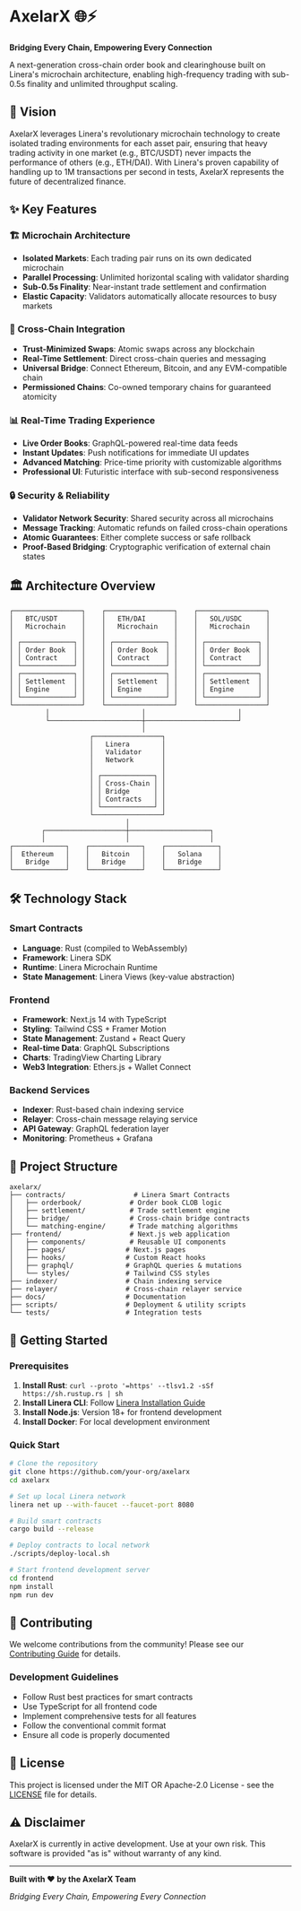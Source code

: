 # AxelarX 🌐⚡

**Bridging Every Chain, Empowering Every Connection**

A next-generation cross-chain order book and clearinghouse built on Linera's microchain architecture, enabling high-frequency trading with sub-0.5s finality and unlimited throughput scaling.

## 🚀 Vision

AxelarX leverages Linera's revolutionary microchain technology to create isolated trading environments for each asset pair, ensuring that heavy trading activity in one market (e.g., BTC/USDT) never impacts the performance of others (e.g., ETH/DAI). With Linera's proven capability of handling up to 1M transactions per second in tests, AxelarX represents the future of decentralized finance.

## ✨ Key Features

### 🏗️ Microchain Architecture
- **Isolated Markets**: Each trading pair runs on its own dedicated microchain
- **Parallel Processing**: Unlimited horizontal scaling with validator sharding
- **Sub-0.5s Finality**: Near-instant trade settlement and confirmation
- **Elastic Capacity**: Validators automatically allocate resources to busy markets

### 🌉 Cross-Chain Integration
- **Trust-Minimized Swaps**: Atomic swaps across any blockchain
- **Real-Time Settlement**: Direct cross-chain queries and messaging
- **Universal Bridge**: Connect Ethereum, Bitcoin, and any EVM-compatible chain
- **Permissioned Chains**: Co-owned temporary chains for guaranteed atomicity

### 📊 Real-Time Trading Experience
- **Live Order Books**: GraphQL-powered real-time data feeds
- **Instant Updates**: Push notifications for immediate UI updates
- **Advanced Matching**: Price-time priority with customizable algorithms
- **Professional UI**: Futuristic interface with sub-second responsiveness

### 🔒 Security & Reliability
- **Validator Network Security**: Shared security across all microchains
- **Message Tracking**: Automatic refunds on failed cross-chain operations
- **Atomic Guarantees**: Either complete success or safe rollback
- **Proof-Based Bridging**: Cryptographic verification of external chain states

## 🏛️ Architecture Overview

```
┌─────────────────┐    ┌─────────────────┐    ┌─────────────────┐
│   BTC/USDT      │    │   ETH/DAI       │    │   SOL/USDC      │
│   Microchain    │    │   Microchain    │    │   Microchain    │
│                 │    │                 │    │                 │
│ ┌─────────────┐ │    │ ┌─────────────┐ │    │ ┌─────────────┐ │
│ │ Order Book  │ │    │ │ Order Book  │ │    │ │ Order Book  │ │
│ │ Contract    │ │    │ │ Contract    │ │    │ │ Contract    │ │
│ └─────────────┘ │    │ └─────────────┘ │    │ └─────────────┘ │
│ ┌─────────────┐ │    │ ┌─────────────┐ │    │ ┌─────────────┐ │
│ │ Settlement  │ │    │ │ Settlement  │ │    │ │ Settlement  │ │
│ │ Engine      │ │    │ │ Engine      │ │    │ │ Engine      │ │
│ └─────────────┘ │    │ └─────────────┘ │    │ └─────────────┘ │
└─────────────────┘    └─────────────────┘    └─────────────────┘
         │                       │                       │
         └───────────────────────┼───────────────────────┘
                                 │
                    ┌─────────────────┐
                    │   Linera        │
                    │   Validator     │
                    │   Network       │
                    │                 │
                    │ ┌─────────────┐ │
                    │ │ Cross-Chain │ │
                    │ │ Bridge      │ │
                    │ │ Contracts   │ │
                    │ └─────────────┘ │
                    └─────────────────┘
                             │
        ┌────────────────────┼────────────────────┐
        │                    │                    │
┌─────────────┐    ┌─────────────┐    ┌─────────────┐
│  Ethereum   │    │   Bitcoin   │    │   Solana    │
│   Bridge    │    │   Bridge    │    │   Bridge    │
└─────────────┘    └─────────────┘    └─────────────┘
```

## 🛠️ Technology Stack

### Smart Contracts
- **Language**: Rust (compiled to WebAssembly)
- **Framework**: Linera SDK
- **Runtime**: Linera Microchain Runtime
- **State Management**: Linera Views (key-value abstraction)

### Frontend
- **Framework**: Next.js 14 with TypeScript
- **Styling**: Tailwind CSS + Framer Motion
- **State Management**: Zustand + React Query
- **Real-time Data**: GraphQL Subscriptions
- **Charts**: TradingView Charting Library
- **Web3 Integration**: Ethers.js + Wallet Connect

### Backend Services
- **Indexer**: Rust-based chain indexing service
- **Relayer**: Cross-chain message relaying service
- **API Gateway**: GraphQL federation layer
- **Monitoring**: Prometheus + Grafana

## 📁 Project Structure

```
axelarx/
├── contracts/                 # Linera Smart Contracts
│   ├── orderbook/            # Order book CLOB logic
│   ├── settlement/           # Trade settlement engine
│   ├── bridge/               # Cross-chain bridge contracts
│   └── matching-engine/      # Trade matching algorithms
├── frontend/                 # Next.js web application
│   ├── components/           # Reusable UI components
│   ├── pages/               # Next.js pages
│   ├── hooks/               # Custom React hooks
│   ├── graphql/             # GraphQL queries & mutations
│   └── styles/              # Tailwind CSS styles
├── indexer/                 # Chain indexing service
├── relayer/                 # Cross-chain relayer service
├── docs/                    # Documentation
├── scripts/                 # Deployment & utility scripts
└── tests/                   # Integration tests
```

## 🚦 Getting Started

### Prerequisites

1. **Install Rust**: `curl --proto '=https' --tlsv1.2 -sSf https://sh.rustup.rs | sh`
2. **Install Linera CLI**: Follow [Linera Installation Guide](https://linera.dev/)
3. **Install Node.js**: Version 18+ for frontend development
4. **Install Docker**: For local development environment

### Quick Start

```bash
# Clone the repository
git clone https://github.com/your-org/axelarx
cd axelarx

# Set up local Linera network
linera net up --with-faucet --faucet-port 8080

# Build smart contracts
cargo build --release

# Deploy contracts to local network
./scripts/deploy-local.sh

# Start frontend development server
cd frontend
npm install
npm run dev
```

## 🤝 Contributing

We welcome contributions from the community! Please see our [Contributing Guide](CONTRIBUTING.md) for details.

### Development Guidelines
- Follow Rust best practices for smart contracts
- Use TypeScript for all frontend code
- Implement comprehensive tests for all features
- Follow the conventional commit format
- Ensure all code is properly documented

## 📄 License

This project is licensed under the MIT OR Apache-2.0 License - see the [LICENSE](LICENSE) file for details.

## ⚠️ Disclaimer

AxelarX is currently in active development. Use at your own risk. This software is provided "as is" without warranty of any kind.

---

**Built with ❤️ by the AxelarX Team**

*Bridging Every Chain, Empowering Every Connection*